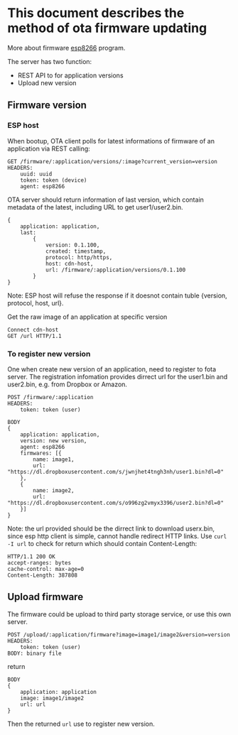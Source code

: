 # This document describes the method of ota firmware updating
More about firmware [esp8266](https://github.com/nqd/esp8266-dev) program. 

The server has two function:
- REST API to for application versions
- Upload new version

## Firmware version
### ESP host
When bootup, OTA client polls for latest informations of firmware of an application via REST calling:

    GET /firmware/:application/versions/:image?current_version=version
    HEADERS:
        uuid: uuid
        token: token (device)
        agent: esp8266

OTA server should return information of last version, which contain metadata of the latest, including URL to get user1/user2.bin.

    {
        application: application,
        last:
            {
                version: 0.1.100,
                created: timestamp,
                protocol: http/https,
                host: cdn-host,
                url: /firmware/:application/versions/0.1.100
            }
    }

Note: ESP host will refuse the response if it doesnot contain tuble {version, protocol, host, url}.

Get the raw image of an application at specific version

    Connect cdn-host
    GET /url HTTP/1.1

### To register new version
One when create new version of an application, need to register to fota server. The registration infomation provides dirrect url for the user1.bin and user2.bin, e.g. from Dropbox or Amazon.

    POST /firmware/:application
    HEADERS:
        token: token (user)

    BODY
    {
        application: application,
        version: new version,
        agent: esp8266
        firmwares: [{
            name: image1,
            url: "https://dl.dropboxusercontent.com/s/jwnjhet4tngh3nh/user1.bin?dl=0"
        },
        {
            name: image2,
            url: "https://dl.dropboxusercontent.com/s/o996zg2vmyx3396/user2.bin?dl=0"
        }]
    }

Note: the url provided should be the dirrect link to download userx.bin, since esp http client is simple, cannot handle redirect HTTP links. Use ```curl -I url``` to check for return which should contain Content-Length:
```
HTTP/1.1 200 OK
accept-ranges: bytes
cache-control: max-age=0
Content-Length: 387808
```

## Upload firmware
The firmware could be upload to third party storage service, or use this own server.

    POST /upload/:application/firmware?image=image1/image2&version=version
    HEADERS:
        token: token (user)
    BODY: binary file

return

    BODY
    {
        application: application
        image: image1/image2
        url: url
    }

Then the returned ```url``` use to register new version.